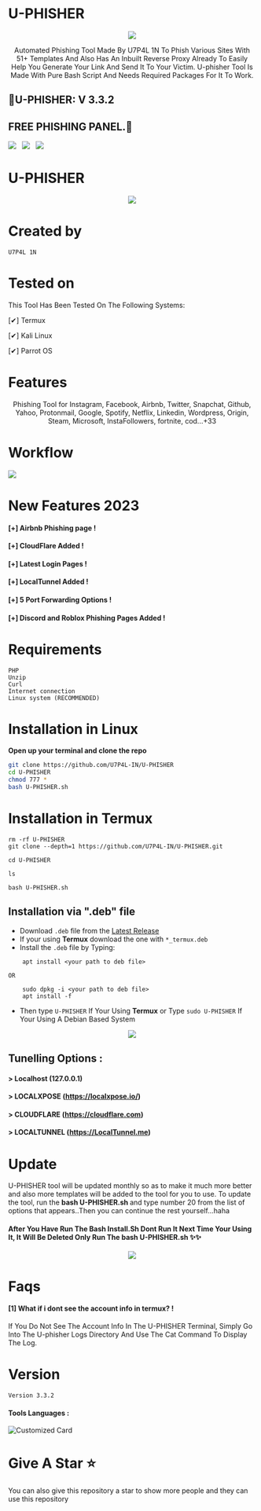 # U-PHISHER

<p align="center"><img src="https://github.com/U7P4L-IN/U-PHISHER/blob/main/Image/U-PHISHER.png">


<p align="center">
Automated Phishing Tool Made By U7P4L 1N To Phish Various Sites With 51+ Templates And Also Has An Inbuilt Reverse Proxy Already To Easily Help You Generate Your Link And Send It To Your Victim. 
U-phisher Tool Is Made With Pure Bash Script And Needs Required Packages For It To Work.
</p>

## 🚀U-PHISHER: V 3.3.2
## FREE PHISHING PANEL.🚀

<p>
 <img src="https://img.shields.io/github/stars/U7P4L-IN/U-PHISHER?color=%23DF0067&style=for-the-badge"/> &nbsp;
 <img src="https://img.shields.io/github/forks/U7P4L-IN/U-PHISHER?color=%239999FF&style=for-the-badge"/> &nbsp;
 <img src="https://img.shields.io/github/license/U7P4L-IN/U-PHISHER?color=%23E8E8E8&style=for-the-badge"/> &nbsp;
 
</p>

# U-PHISHER
<p align="center"><img src="https://github.com/U7P4L-IN/U-PHISHER/blob/main/Image/Screenshot_2023-07-24-13-10-50-534_com.termux-01.jpeg">

# Created by
```
U7P4L 1N 
```

# Tested on
This Tool Has Been Tested On The Following Systems:

[✔] Termux

[✔] Kali Linux

[✔] Parrot OS

# Features
<p align="center">
 Phishing Tool for Instagram, Facebook,  Airbnb, Twitter, Snapchat, Github, Yahoo, Protonmail, Google, Spotify, Netflix, Linkedin, Wordpress, Origin, Steam, Microsoft, InstaFollowers, fortnite, cod...+33
</p>

# Workflow
<img src="https://github.com/U7P4L-IN/U-PHISHER/blob/main/Image/ezgif.com-video-to-gif.gif"/>


# New Features 2023
#### [+] Airbnb Phishing page !
#### [+] CloudFlare Added !
#### [+] Latest Login Pages !
#### [+] LocalTunnel Added !
#### [+] 5 Port Forwarding Options !
#### [+] Discord and Roblox Phishing Pages Added !


# Requirements
```
PHP
Unzip
Curl
Internet connection 
Linux system (RECOMMENDED)
```

# Installation in Linux
**Open up your terminal and clone the repo**
```bash
git clone https://github.com/U7P4L-IN/U-PHISHER
cd U-PHISHER
chmod 777 *
bash U-PHISHER.sh
```

# Installation in Termux
```
rm -rf U-PHISHER
git clone --depth=1 https://github.com/U7P4L-IN/U-PHISHER.git

cd U-PHISHER

ls

bash U-PHISHER.sh

```

## Installation via ".deb" file
* Download <code>.deb</code> file from the <a href="https://github.com/U7P4L-IN/U-PHISHER/releases/latest">Latest Release</a>
* If your using <b>Termux</b> download the one with <code>*_termux.deb</code>
* Install the <code>.deb</code> file by Typing:
```
    apt install <your path to deb file>
```
    OR
```
    sudo dpkg -i <your path to deb file>
    apt install -f
```
* Then type <code>U-PHISHER</code> If Your Using <b>Termux</b> or Type <code>sudo U-PHISHER</code> If Your Using A Debian Based System

<p align="center"><img src="https://github.com/U7P4L-IN/U-PHISHER/blob/main/Image/ScreenShot_20230726205809.png">


## Tunelling Options :
#### > Localhost (127.0.0.1)
#### > LOCALXPOSE (https://localxpose.io/)
#### > CLOUDFLARE (https://cloudflare.com)
#### > LOCALTUNNEL (https://LocalTunnel.me)


# Update
U-PHISHER tool will be updated monthly so as to make it much more better and also more templates will be added to the tool for you to use. 
To update the tool, run the <b>bash U-PHISHER.sh </b>and type number 20 from the list of options that appears..Then you can continue the rest yourself...haha

<h4>After You Have Run The Bash Install.Sh Dont Run It Next Time Your Using It, It Will Be Deleted Only Run The bash U-PHISHER.sh ✨✨
</h4>
<p align="center"><img src="https://github.com/U7P4L-IN/U7P4L-IN/blob/main/Warning.gif">
 
# Faqs
#### [1] What if i dont see the account info in termux? !
If You Do Not See The Account Info In The U-PHISHER Terminal, Simply Go Into The U-phisher Logs Directory And Use The Cat Command To Display The Log.

# Version
```
Version 3.3.2
```
#### Tools Languages :
![Customized Card](https://github-readme-stats.vercel.app/api/pin?username=U7P4L-IN&repo=U-PHISHER&title_color=fff&icon_color=f9f9f9&text_color=9f9f9f&bg_color=151515)

# Give A Star ⭐

You can also give this repository a star to show more people and they can use this repository
